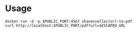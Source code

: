 # Usage

```shell
docker run -d -p $PUBLIC_PORT:4567 shanesveller/url-to-pdf
curl http://localhost:$PUBLIC_PORT/pdf?url=$ESCAPED_URL
```
